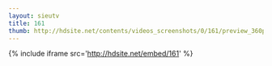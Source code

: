 ```yaml
---
layout: sieutv
title: 161
thumb: http://hdsite.net/contents/videos_screenshots/0/161/preview_360p.mp4.jpg
---
```

{% include iframe src='http://hdsite.net/embed/161' %}
 
